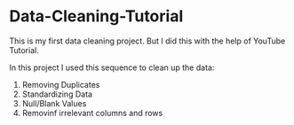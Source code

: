 # Data-Cleaning-Tutorial
This is my first data cleaning project. But I did this with the help of YouTube Tutorial.

In this project I used this sequence to clean up the data:
  1. Removing Duplicates
  2. Standardizing Data
  3. Null/Blank Values
  4. Removinf irrelevant columns and rows
